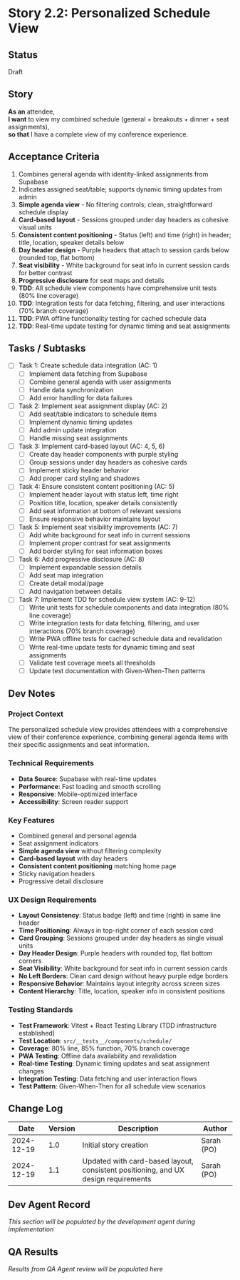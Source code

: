 # Story 2.2: Personalized Schedule View

## Status
Draft

## Story
**As an** attendee,  
**I want** to view my combined schedule (general + breakouts + dinner + seat assignments),  
**so that** I have a complete view of my conference experience.

## Acceptance Criteria
1. Combines general agenda with identity-linked assignments from Supabase
2. Indicates assigned seat/table; supports dynamic timing updates from admin
3. **Simple agenda view** - No filtering controls; clean, straightforward schedule display
4. **Card-based layout** - Sessions grouped under day headers as cohesive visual units
5. **Consistent content positioning** - Status (left) and time (right) in header; title, location, speaker details below
6. **Day header design** - Purple headers that attach to session cards below (rounded top, flat bottom)
7. **Seat visibility** - White background for seat info in current session cards for better contrast
8. **Progressive disclosure** for seat maps and details
9. **TDD**: All schedule view components have comprehensive unit tests (80% line coverage)
10. **TDD**: Integration tests for data fetching, filtering, and user interactions (70% branch coverage)
11. **TDD**: PWA offline functionality testing for cached schedule data
12. **TDD**: Real-time update testing for dynamic timing and seat assignments

## Tasks / Subtasks
- [ ] Task 1: Create schedule data integration (AC: 1)
  - [ ] Implement data fetching from Supabase
  - [ ] Combine general agenda with user assignments
  - [ ] Handle data synchronization
  - [ ] Add error handling for data failures
- [ ] Task 2: Implement seat assignment display (AC: 2)
  - [ ] Add seat/table indicators to schedule items
  - [ ] Implement dynamic timing updates
  - [ ] Add admin update integration
  - [ ] Handle missing seat assignments
- [ ] Task 3: Implement card-based layout (AC: 4, 5, 6)
  - [ ] Create day header components with purple styling
  - [ ] Group sessions under day headers as cohesive cards
  - [ ] Implement sticky header behavior
  - [ ] Add proper card styling and shadows
- [ ] Task 4: Ensure consistent content positioning (AC: 5)
  - [ ] Implement header layout with status left, time right
  - [ ] Position title, location, speaker details consistently
  - [ ] Add seat information at bottom of relevant sessions
  - [ ] Ensure responsive behavior maintains layout
- [ ] Task 5: Implement seat visibility improvements (AC: 7)
  - [ ] Add white background for seat info in current sessions
  - [ ] Implement proper contrast for seat assignments
  - [ ] Add border styling for seat information boxes
- [ ] Task 6: Add progressive disclosure (AC: 8)
  - [ ] Implement expandable session details
  - [ ] Add seat map integration
  - [ ] Create detail modal/page
  - [ ] Add navigation between details
- [ ] Task 7: Implement TDD for schedule view system (AC: 9-12)
  - [ ] Write unit tests for schedule components and data integration (80% line coverage)
  - [ ] Write integration tests for data fetching, filtering, and user interactions (70% branch coverage)
  - [ ] Write PWA offline tests for cached schedule data and revalidation
  - [ ] Write real-time update tests for dynamic timing and seat assignments
  - [ ] Validate test coverage meets all thresholds
  - [ ] Update test documentation with Given-When-Then patterns

## Dev Notes
### Project Context
The personalized schedule view provides attendees with a comprehensive view of their conference experience, combining general agenda items with their specific assignments and seat information.

### Technical Requirements
- **Data Source**: Supabase with real-time updates
- **Performance**: Fast loading and smooth scrolling
- **Responsive**: Mobile-optimized interface
- **Accessibility**: Screen reader support

### Key Features
- Combined general and personal agenda
- Seat assignment indicators
- **Simple agenda view** without filtering complexity
- **Card-based layout** with day headers
- **Consistent content positioning** matching home page
- Sticky navigation headers
- Progressive detail disclosure

### UX Design Requirements
- **Layout Consistency**: Status badge (left) and time (right) in same line header
- **Time Positioning**: Always in top-right corner of each session card
- **Card Grouping**: Sessions grouped under day headers as single visual units
- **Day Header Design**: Purple headers with rounded top, flat bottom corners
- **Seat Visibility**: White background for seat info in current session cards
- **No Left Borders**: Clean card design without heavy purple edge borders
- **Responsive Behavior**: Maintains layout integrity across screen sizes
- **Content Hierarchy**: Title, location, speaker info in consistent positions

### Testing Standards
- **Test Framework**: Vitest + React Testing Library (TDD infrastructure established)
- **Test Location**: `src/__tests__/components/schedule/`
- **Coverage**: 80% line, 85% function, 70% branch coverage
- **PWA Testing**: Offline data availability and revalidation
- **Real-time Testing**: Dynamic timing updates and seat assignment changes
- **Integration Testing**: Data fetching and user interaction flows
- **Test Pattern**: Given-When-Then for all schedule view scenarios

## Change Log
| Date | Version | Description | Author |
|------|---------|-------------|---------|
| 2024-12-19 | 1.0 | Initial story creation | Sarah (PO) |
| 2024-12-19 | 1.1 | Updated with card-based layout, consistent positioning, and UX design requirements | Sarah (PO) |

## Dev Agent Record
*This section will be populated by the development agent during implementation*

## QA Results
*Results from QA Agent review will be populated here*
